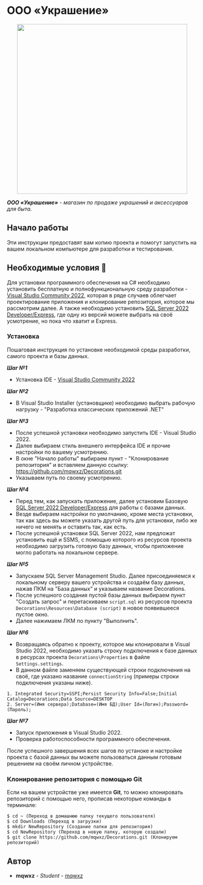 # ООО «Украшение»
<p align="center">
      <img src="https://cdn.worldvectorlogo.com/logos/litmus.svg" width="450">
</p>

***ООО «Украшение»***  *- магазин по продаже украшений и аксессуаров для быта.* 

## Начало работы
Эти инструкции предоставят вам копию проекта и помогут запустить на вашем локальном компьютере для разработки и тестирования.

## Необходимые условия :eyes:

Для установки программного обеспечения на C# необходимо установить бесплатную и полнофункциональную среду разработки - [Visual Studio Community 2022](https://visualstudio.microsoft.com/ru/downloads/), которая в ряде случаев облегчает проектирование приложения и клонирование репозитория, которое мы рассмотрим далее. А также необходимо установить [SQL Server 2022 Developer/Express](https://www.microsoft.com/en-us/sql-server/sql-server-downloads), где одну из версий можете выбрать на своё усмотрение, но пока что хватит и Express.

### Установка

Пошаговая инструкция по установке необходимой среды разработки, самого проекта и базы данных.

***Шаг №1***

- Установка IDE - [Visual Studio Community 2022](https://visualstudio.microsoft.com/ru/downloads/)


***Шаг №2***

- В Visual Studio Installer (установщике) необходимо выбрать рабочую нагрузку - "Разработка классических приложений .NET"


***Шаг №3***

- После успешной установки необходимо запустить IDE - Visual Studio 2022.
- Далее выбираем стиль внешнего интерфейса IDE и прочие настройки по вашему усмотрению.
- В окне "Начало работы" выбираем пункт - "Клонирование репозитория" и вставляем данную ссылку: https://github.com/mqwxz/Decorations.git
- Указываем путь по своему усмотрению.

***Шаг №4***

- Перед тем, как запускать приложение, далее установим Базовую [SQL Server 2022 Developer/Express](https://www.microsoft.com/en-us/sql-server/sql-server-downloads) для работы с базами данных.
- Везде выбираем настройки по умолчанию, кроме места установки, так как здесь вы можете указать другой путь для установки, либо же ничего не менять и оставить так, как есть.
- После успешной установки SQL Server 2022, нам предложат установить ещё и SSMS, с помощью которого из ресурсов проекта необходимо загрузить готовую базу данных, чтобы приложение могло работать на локальном сервере.

***Шаг №5***

- Запускаем SQL Server Management Studio. Далее присоединяемся к локальному серверу вашего устройства и создаём базу данных, нажав ПКМ на "База данных" и указываем название Decorations.
- После успешного создания пустой базы данных выбираем пункт "Создать запрос" и перетаскиваем `script.sql` из ресурсов проекта `Decorations\Resources\Database (script)` в новое появившееся пустое окно.
- Далее нажимаем ЛКМ по пункту "Выполнить".

***Шаг №6***

- Возвращаясь обратно к проекту, которое мы клонировали в Visual Studio 2022, необходимо указать строку подключения к базе данных в ресурсах проекта `Decorations\Properties` в файле `Settings.settings`.
- В данном файле заменяем существующей строки подключения на своё, где указано название `connectionString` (примеры строки подключения указаны ниже).

```
1. Integrated Security=SSPI;Persist Security Info=False;Initial Catalog=Decorations;Data Source=DESKTOP
2. Server=(Имя сервера);Database=(Имя БД);User Id=(Логин);Password=(Пароль);
```

***Шаг №7***

- Запуск приложения в Visual Studio 2022.
- Проверка работоспособности программного обеспечения.

После успешного завершения всех шагов по устаноке и настройке проекта с базой данных вы можете пользоваться данным готовым решением на своём личном устройстве.

### Клонирование репозитория с помощью Git

Если на вашем устройстве уже имеется **Git**, то можно клонировать репозиторий с помощью него, прописав некоторые команды в терминале:

```
$ cd ~ (Переход в домашнюю папку текущего пользователя)
$ cd Downloads (Переход в загрузки)
$ mkdir NewRepository (Создание папки для репозитория)
$ cd NewRepository (Переход в новую папку, которую создали)
$ git clone https://github.com/mqwxz/Decorations.git (Клонируем репозиторий)
```

## Автор

* **mqwxz** - *Student* - [mqwxz](https://github.com/mqwxz)
